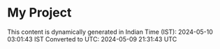 # My Project

This content is dynamically generated in Indian Time (IST): 2024-05-10 03:01:43 IST
Converted to UTC: 2024-05-09 21:31:43 UTC

